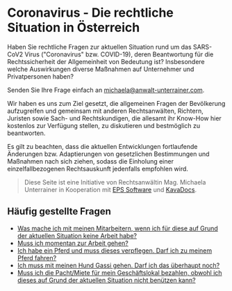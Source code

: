 # Coronavirus - Die rechtliche Situation in Österreich

Haben Sie rechtliche Fragen zur aktuellen Situation rund um das SARS-CoV2 Virus ("Coronavirus" bzw. COVID-19), deren Beantwortung für die Rechtssicherheit der Allgemeinheit von Bedeutung ist? Insbesondere welche Auswirkungen diverse Maßnahmen auf Unternehmer und Privatpersonen haben? 

Senden Sie Ihre Frage einfach an <a href="michaela@anwalt-unterrainer.com">michaela@anwalt-unterrainer.com</a>.

Wir haben es uns zum Ziel gesetzt, die allgemeinen Fragen der Bevölkerung aufzugreifen und gemeinsam mit anderen Rechtsanwälten, Richtern, Juristen sowie Sach- und Rechtskundigen, die allesamt ihr Know-How hier kostenlos zur Verfügung stellen, zu diskutieren und bestmöglich zu beantworten.

Es gilt zu beachten, dass die aktuellen Entwicklungen fortlaufende Änderungen bzw. Adaptierungen von gesetzlichen Bestimmungen und Maßnahmen nach sich ziehen, sodass die Einholung einer einzelfallbezogenen Rechtsauskunft jedenfalls empfohlen wird.

> Diese Seite ist eine Initiative von Rechtsanwältin Mag. Michaela Unterrainer in Kooperation mit [EPS Software](http://www.eps-software.at) und [KavaDocs](https://www.kavadocs.com).

## Häufig gestellte Fragen

* [Was mache ich mit meinen Mitarbeitern, wenn ich für diese auf Grund der aktuellen Situation keine Arbeit habe?](/firmen/arbeitsrecht)
* [Muss ich momentan zur Arbeit gehen?](/privat/arbeit)
* [Ich habe ein Pferd und muss dieses verpflegen. Darf ich zu meinem Pferd fahren?](/privat/haustiere/pferde)
* [Ich muss mit meinen Hund Gassi gehen. Darf ich das überhaupt noch?](/privat/haustiere/kleintiere)
* [Muss ich die Pacht/Miete für mein Geschäftslokal bezahlen, obwohl ich dieses auf Grund der aktuellen Situation nicht benützen kann?](/firmen/mietrecht)
